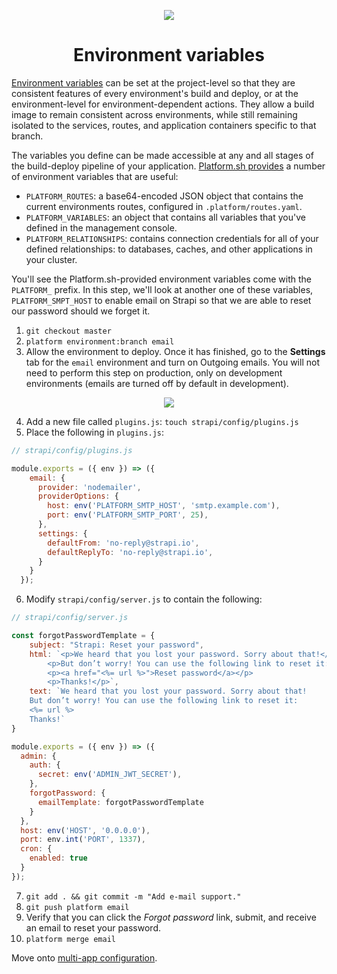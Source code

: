 <p align="center">
  <a href="https://platform.sh/marketplace/strapi/">
    <img src="https://platform.sh/images/spots/arrows/fast-dev.svg" />
  </a>

  <h1 align="center">Environment variables</h1>
</p>

[Environment variables](https://docs.platform.sh/bestpractices/environment-build.html) can be set at the project-level so that they are consistent features of every environment's build and deploy, or at the environment-level for environment-dependent actions. They allow a build image to remain consistent across environments, while still remaining isolated to the services, routes, and application containers specific to that branch. 

The variables you define can be made accessible at any and all stages of the build-deploy pipeline of your application. [Platform.sh provides](https://docs.platform.sh/development/variables.html#platformsh-provided-variables) a number of environment variables that are useful:

- `PLATFORM_ROUTES`: a base64-encoded JSON object that contains the current environments routes, configured in `.platform/routes.yaml`.
- `PLATFORM_VARIABLES`: an object that contains all variables that you've defined in the management console. 
- `PLATFORM_RELATIONSHIPS`: contains connection credentials for all of your defined relationships: to databases, caches, and other applications in your cluster.

You'll see the Platform.sh-provided environment variables come with the `PLATFORM_` prefix. In this step, we'll look at another one of these variables, `PLATFORM_SMPT_HOST` to enable email on Strapi so that we are able to reset our password should we forget it.

1. `git checkout master`
2. `platform environment:branch email`
3. Allow the environment to deploy. Once it has finished, go to the **Settings** tab for the `email` environment and turn on Outgoing emails. You will not need to perform this step on production, only on development environments (emails are turned off by default in development).

<p align="center">
    <img src="https://docs.platform.sh/images/management-console/env-email.png" />
</p>

4. Add a new file called `plugins.js`: `touch strapi/config/plugins.js`
5. Place the following in `plugins.js`:

```js
// strapi/config/plugins.js

module.exports = ({ env }) => ({
    email: {
      provider: 'nodemailer',
      providerOptions: {
        host: env('PLATFORM_SMTP_HOST', 'smtp.example.com'),
        port: env('PLATFORM_SMTP_PORT', 25),
      },
      settings: {
        defaultFrom: 'no-reply@strapi.io',
        defaultReplyTo: 'no-reply@strapi.io',
      }
    }
  });
```

6. Modify `strapi/config/server.js` to contain the following:

```js
// strapi/config/server.js

const forgotPasswordTemplate = {
    subject: "Strapi: Reset your password",
    html: `<p>We heard that you lost your password. Sorry about that!</p>
        <p>But don’t worry! You can use the following link to reset it:</p>
        <p><a href="<%= url %>">Reset password</a></p>
        <p>Thanks!</p>`,
    text: `We heard that you lost your password. Sorry about that!
    But don’t worry! You can use the following link to reset it:
    <%= url %>
    Thanks!`
}

module.exports = ({ env }) => ({
  admin: {
    auth: {
      secret: env('ADMIN_JWT_SECRET'),
    },
    forgotPassword: {
      emailTemplate: forgotPasswordTemplate
    }
  },
  host: env('HOST', '0.0.0.0'),
  port: env.int('PORT', 1337),
  cron: {
    enabled: true
  }
});
```

7. `git add . && git commit -m "Add e-mail support."`
8. `git push platform email`
9. Verify that you can click the *Forgot password* link, submit, and receive an email to reset your password. 
10. `platform merge email`

Move onto [multi-app configuration](04-multi-app.md).
